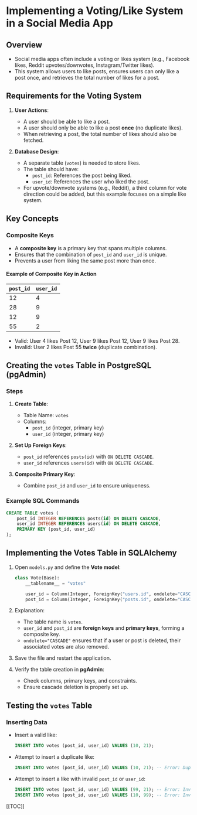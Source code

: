 
# Implementing a Voting/Like System in a Social Media App

## Overview

- Social media apps often include a voting or likes system (e.g., Facebook likes, Reddit upvotes/downvotes, Instagram/Twitter likes).
- This system allows users to like posts, ensures users can only like a post once, and retrieves the total number of likes for a post.

## Requirements for the Voting System

1. **User Actions**:
   - A user should be able to like a post.
   - A user should only be able to like a post **once** (no duplicate likes).
   - When retrieving a post, the total number of likes should also be fetched.

2. **Database Design**:
   - A separate table (`votes`) is needed to store likes.
   - The table should have:
     - `post_id`: References the post being liked.
     - `user_id`: References the user who liked the post.
   - For upvote/downvote systems (e.g., Reddit), a third column for vote direction could be added, but this example focuses on a simple like system.

## Key Concepts

### Composite Keys

- A **composite key** is a primary key that spans multiple columns.
- Ensures that the combination of `post_id` and `user_id` is unique.
- Prevents a user from liking the same post more than once.

#### Example of Composite Key in Action

| `post_id` | `user_id` |
|-----------|-----------|
| 12        | 4         |
| 28        | 9         |
| 12        | 9         |
| 55        | 2         |

- Valid: User 4 likes Post 12, User 9 likes Post 12, User 9 likes Post 28.
- Invalid: User 2 likes Post 55 **twice** (duplicate combination).

## Creating the `votes` Table in PostgreSQL (pgAdmin)

### Steps

1. **Create Table**:
   - Table Name: `votes`
   - Columns:
     - `post_id` (integer, primary key)
     - `user_id` (integer, primary key)

2. **Set Up Foreign Keys**:
   - `post_id` references `posts(id)` with `ON DELETE CASCADE`.
   - `user_id` references `users(id)` with `ON DELETE CASCADE`.

3. **Composite Primary Key**:
   - Combine `post_id` and `user_id` to ensure uniqueness.

### Example SQL Commands

```sql
CREATE TABLE votes (
    post_id INTEGER REFERENCES posts(id) ON DELETE CASCADE,
    user_id INTEGER REFERENCES users(id) ON DELETE CASCADE,
    PRIMARY KEY (post_id, user_id)
);
```

## Implementing the Votes Table in SQLAlchemy

1. Open `models.py` and define the **Vote model**:

    ```python
    class Vote(Base):
        __tablename__ = "votes"

        user_id = Column(Integer, ForeignKey("users.id", ondelete="CASCADE"), primary_key=True)
        post_id = Column(Integer, ForeignKey("posts.id", ondelete="CASCADE"), primary_key=True)
    ```

2. Explanation:
   - The table name is `votes`.
   - `user_id` and `post_id` are **foreign keys** and **primary keys**, forming a composite key.
   - `ondelete="CASCADE"` ensures that if a user or post is deleted, their associated votes are also removed.
3. Save the file and restart the application.
4. Verify the table creation in **pgAdmin**:
   - Check columns, primary keys, and constraints.
   - Ensure cascade deletion is properly set up.

## Testing the `votes` Table

### Inserting Data

- Insert a valid like:

  ```sql
  INSERT INTO votes (post_id, user_id) VALUES (10, 21);
  ```

- Attempt to insert a duplicate like:

  ```sql
  INSERT INTO votes (post_id, user_id) VALUES (10, 21); -- Error: Duplicate entry
  ```

- Attempt to insert a like with invalid `post_id` or `user_id`:

  ```sql
  INSERT INTO votes (post_id, user_id) VALUES (99, 21); -- Error: Invalid post_id
  INSERT INTO votes (post_id, user_id) VALUES (10, 99); -- Error: Invalid user_id
  ```

[[TOC]]
